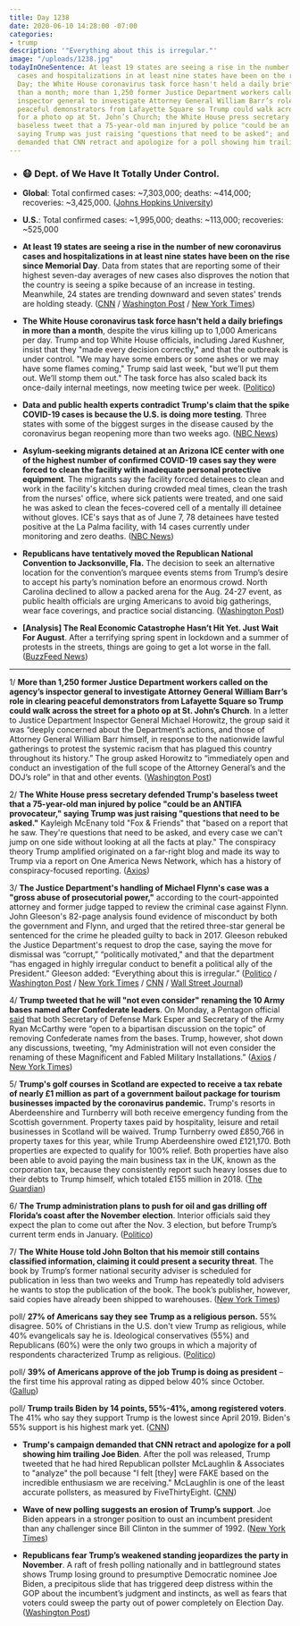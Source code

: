 ```yaml
---
title: Day 1238
date: 2020-06-10 14:28:00 -07:00
categories:
- trump
description: '"Everything about this is irregular."'
image: "/uploads/1238.jpg"
todayInOneSentence: At least 19 states are seeing a rise in the number of new coronavirus
  cases and hospitalizations in at least nine states have been on the rise since Memorial
  Day; the White House coronavirus task force hasn't held a daily briefings in more
  than a month; more than 1,250 former Justice Department workers called on the agency’s
  inspector general to investigate Attorney General William Barr’s role in clearing
  peaceful demonstrators from Lafayette Square so Trump could walk across the street
  for a photo op at St. John’s Church; the White House press secretary defended Trump's
  baseless tweet that a 75-year-old man injured by police "could be an ANTIFA provocateur,"
  saying Trump was just raising "questions that need to be asked"; and Trump's campaign
  demanded that CNN retract and apologize for a poll showing him trailing Joe Biden.
---
```


* ### 😷 Dept. of We Have It Totally Under Control.

* **Global**: Total confirmed cases: \~7,303,000; deaths: \~414,000; recoveries: \~3,425,000. ([Johns Hopkins University](https://coronavirus.jhu.edu/map.html))

* **U.S.**: Total confirmed cases: \~1,995,000; deaths: \~113,000; recoveries: \~525,000

* **At least 19 states are seeing a rise in the number of new coronavirus cases and hospitalizations in at least nine states have been on the rise since Memorial Day**. Data from states that are reporting some of their highest seven-day averages of new cases also disproves the notion that the country is seeing a spike because of an increase in testing. Meanwhile, 24 states are trending downward and seven states' trends are holding steady. ([CNN](https://www.cnn.com/2020/06/10/health/us-coronavirus-wednesday/index.html) / [Washington Post](https://www.washingtonpost.com/health/2020/06/09/coronavirus-hospitalizations-rising/) / [New York Times](https://www.nytimes.com/interactive/2020/us/coronavirus-us-cases.html))

* **The White House coronavirus task force hasn't held a daily briefings in more than a month**, despite the virus killing up to 1,000 Americans per day. Trump and top White House officials, including Jared Kushner, insist that they "made every decision correctly," and that the outbreak is under control. "We may have some embers or some ashes or we may have some flames coming," Trump said last week, "but we’ll put them out. We’ll stomp them out." The task force has also scaled back its once-daily internal meetings, now meeting twice per week. ([Politico](https://www.politico.com/news/2020/06/10/white-house-stops-talking-about-coronavirus-309993))

* **Data and public health experts contradict Trump's claim that the spike COVID-19 cases is because the U.S. is doing more testing**. Three states with some of the biggest surges in the disease caused by the coronavirus began reopening more than two weeks ago. ([NBC News](https://www.nbcnews.com/politics/donald-trump/fact-check-trump-blames-testing-spike-covid-19-cases-experts-n1228671))

* **Asylum-seeking migrants detained at an Arizona ICE center with one of the highest number of confirmed COVID-19 cases say they were forced to clean the facility with inadequate personal protective equipment**. The migrants say the facility forced detainees to clean and work in the facility's kitchen during crowded meal times, clean the trash from the nurses' office, where sick patients were treated, and one said he was asked to clean the feces-covered cell of a mentally ill detainee without gloves. ICE's says that as of June 7, 78 detainees have tested positive at the La Palma facility, with 14 cases currently under monitoring and zero deaths. ([NBC News](https://www.nbcnews.com/politics/immigration/detained-migrants-say-they-were-forced-clean-covid-infected-ice-n1228831))

* **Republicans have tentatively moved the Republican National Convention to Jacksonville, Fla.** The decision to seek an alternative location for the convention’s marquee events stems from Trump’s desire to accept his party’s nomination before an enormous crowd. North Carolina declined to allow a packed arena for the Aug. 24-27 event, as public health officials are urging Americans to avoid big gatherings, wear face coverings, and practice social distancing. ([Washington Post](https://www.washingtonpost.com/politics/gop-expects-to-move-its-convention-to-jacksonville-after-dispute-with-north-carolina-over-pandemic-safeguards/2020/06/09/8c96e088-aaaa-11ea-a9d9-a81c1a491c52_story.html))

* **\[Analysis\] The Real Economic Catastrophe Hasn’t Hit Yet. Just Wait For August**. After a terrifying spring spent in lockdown and a summer of protests in the streets, things are going to get a lot worse in the fall. ([BuzzFeed News](https://www.buzzfeednews.com/article/tomgara/economy-recession-coronavirus))

---

1/ **More than 1,250 former Justice Department workers called on the agency’s inspector general to investigate Attorney General William Barr’s role in clearing peaceful demonstrators from Lafayette Square so Trump could walk across the street for a photo op at St. John’s Church**. In a letter to Justice Department Inspector General Michael Horowitz, the group said it was “deeply concerned about the Department’s actions, and those of Attorney General William Barr himself, in response to the nationwide lawful gatherings to protest the systemic racism that has plagued this country throughout its history.” The group asked Horowitz to “immediately open and conduct an investigation of the full scope of the Attorney General’s and the DOJ’s role” in that and other events. ([Washington Post](https://www.washingtonpost.com/national-security/more-than-1250-former-justice-dept-workers-call-for-internal-watchdog-to-probe-barr-role-in-clearing-demonstrators-from-lafayette-square/2020/06/10/608827fe-aa73-11ea-9063-e69bd6520940_story.html))

2/ **The White House press secretary defended Trump's baseless tweet that a 75-year-old man injured by police "could be an ANTIFA provocateur," saying Trump was just raising "questions that need to be asked."** Kayleigh McEnany told "Fox & Friends" that "based on a report that he saw. They're questions that need to be asked, and every case we can't jump on one side without looking at all the facts at play." The conspiracy theory Trump amplified originated on a far-right blog and made its way to Trump via a report on One America News Network, which has a history of conspiracy-focused reporting. ([Axios](https://www.axios.com/mcenany-trump-buffalo-protester-tweet-questions-asked-0cd06fc4-cf4f-4bbc-acf4-edfc6856cbe8.html))

3/ **The Justice Department's handling of Michael Flynn's case was a "gross abuse of prosecutorial power,"** according to the court-appointed attorney and former judge tapped to review the criminal case against Flynn. John Gleeson's 82-page analysis found evidence of misconduct by both the government and Flynn, and urged that the retired three-star general be sentenced for the crime he pleaded guilty to back in 2017. Gleeson rebuked the Justice Department's request to drop the case, saying the move for dismissal was “corrupt,” “politically motivated," and that the department “has engaged in highly irregular conduct to benefit a political ally of the President." Gleeson added: “Everything about this is irregular.” ([Politico](https://www.politico.com/news/2020/06/10/gleeson-flynn-sullivan-barr-justice-department-311018) / [Washington Post](https://www.washingtonpost.com/local/legal-issues/michael-flynn-committed-perjury-but-should-not-face-contempt-hearing-court-appointed-counsel-finds/2020/06/10/09dada24-aa81-11ea-9063-e69bd6520940_story.html) / [New York Times](https://www.nytimes.com/2020/06/10/us/politics/john-gleeson-michael-flynn.html) / [CNN](https://edition.cnn.com/2020/06/10/politics/michael-flynn-prosecutor-filing/) / [Wall Street Journal](https://www.wsj.com/articles/outside-lawyer-finds-michael-flynn-committed-perjury-discourages-judge-from-finding-him-in-contempt-11591806377?mod=djemalertNEWS))

4/ **Trump tweeted that he will "not even consider" renaming the 10 Army bases named after Confederate leaders**. On Monday, a Pentagon official [said](https://whatthefuckjusthappenedtoday.com/2020/06/09/day-1237/#army-secretary-ryan-mccarthy-now-say) that both Secretary of Defense Mark Esper and Secretary of the Army Ryan McCarthy were “open to a bipartisan discussion on the topic” of removing Confederate names from the bases. Trump, however, shot down any discussions, tweeting, “my Administration will not even consider the renaming of these Magnificent and Fabled Military Installations.” ([Axios](https://www.axios.com/trump-confederate-generals-ecc596fe-5d37-4d8a-8a12-42656886446f.html) / [New York Times](https://www.nytimes.com/2020/06/10/magazine/army-confederate-base-names.html?action=click&module=Top%20Stories&pgtype=Homepage))

5/ **Trump's golf courses in Scotland are expected to receive a tax rebate of nearly £1 million as part of a government bailout package for tourism businesses impacted by the coronavirus pandemic.** Trump's resorts in Aberdeenshire and Turnberry will both receive emergency funding from the Scottish government. Property taxes paid by hospitality, leisure and retail businesses in Scotland will be waived. Trump Turnberry owed £850,766 in property taxes for this year, while Trump Aberdeenshire owed £121,170. Both properties are expected to qualify for 100% relief. Both properties have also been able to avoid paying the main business tax in the UK, known as the corporation tax, because they consistently report such heavy losses due to their debts to Trump himself, which totaled £155 million in 2018. ([The Guardian](https://www.theguardian.com/us-news/2020/jun/10/scottish-bailout-means-trumps-golf-resorts-in-line-for-1m-tax-rebate))

6/ **The Trump administration plans to push for oil and gas drilling off Florida’s coast after the November election**. Interior officials said they expect the plan to come out after the Nov. 3 election, but before Trump’s current term ends in January. ([Politico](https://www.politico.com/news/2020/06/10/interior-drilling-florida-waters-november-election-310595))

7/ **The White House told John Bolton that his memoir still contains classified information, claiming it could present a security threat**. The book by Trump’s former national security adviser is scheduled for publication in less than two weeks and Trump has repeatedly told advisers he wants to stop the publication of the book. The book’s publisher, however, said copies have already been shipped to warehouses. ([New York Times](https://www.nytimes.com/2020/06/10/us/politics/trump-john-bolton-book.html))

poll/ **27% of Americans say they see Trump as a religious person.** 55% disagree. 50% of Christians in the U.S. don't view Trump as religious, while 40% evangelicals say he is. Ideological conservatives (55%) and Republicans (60%) were the only two groups in which a majority of respondents characterized Trump as religious. ([Politico](https://www.politico.com/news/2020/06/10/only-one-in-four-americans-see-donald-trump-as-a-man-of-faith-309895))

poll/ **39% of Americans approve of the job Trump is doing as president** – the first time his approval rating as dipped below 40% since October. ([Gallup](https://news.gallup.com/poll/312572/trump-job-approval-slides.aspx))

poll/ **Trump trails Biden by 14 points, 55%-41%, among registered voters**. The 41% who say they support Trump is the lowest since April 2019. Biden's 55% support is his highest mark yet. ([CNN](https://www.cnn.com/2020/06/08/politics/cnn-poll-trump-biden-chaotic-week/index.html))

* **Trump's campaign demanded that CNN retract and apologize for a poll showing him trailing Joe Biden**. After the poll was released, Trump tweeted that he had hired Republican pollster McLaughlin & Associates to "analyze" the poll because "I felt \[they\] were FAKE based on the incredible enthusiasm we are receiving." McLaughlin is one of the least accurate pollsters, as measured by FiveThirtyEight. ([CNN](https://www.cnn.com/2020/06/10/politics/trump-campaign-cnn-poll/index.html))

* **Wave of new polling suggests an erosion of Trump’s support**. Joe Biden appears in a stronger position to oust an incumbent president than any challenger since Bill Clinton in the summer of 1992. ([New York Times](https://www.nytimes.com/2020/06/09/upshot/polling-trump-erosion-support.html))

* **Republicans fear Trump’s weakened standing jeopardizes the party in November**. A raft of fresh polling nationally and in battleground states shows Trump losing ground to presumptive Democratic nominee Joe Biden, a precipitous slide that has triggered deep distress within the GOP about the incumbent’s judgment and instincts, as well as fears that voters could sweep the party out of power completely on Election Day. ([Washington Post](https://www.washingtonpost.com/politics/republicans-fear-trumps-weakened-standing-jeopardizes-the-party-in-november/2020/06/10/998c1104-aa65-11ea-9063-e69bd6520940_story.html))
